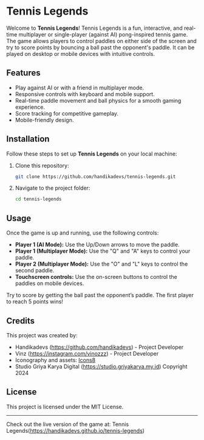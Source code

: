 # Tennis Legends

Welcome to **Tennis Legends**!
Tennis Legends is a fun, interactive, and real-time multiplayer or single-player (against AI) pong-inspired tennis game. The game allows players to control paddles on either side of the screen and try to score points by bouncing a ball past the opponent's paddle. It can be played on desktop or mobile devices with intuitive controls.

## Features

- Play against AI or with a friend in multiplayer mode.
- Responsive controls with keyboard and mobile support.
- Real-time paddle movement and ball physics for a smooth gaming experience.
- Score tracking for competitive gameplay.
- Mobile-friendly design.

## Installation

Follow these steps to set up **Tennis Legends** on your local machine:

1. Clone this repository:
    ```bash
    git clone https://github.com/handikadevs/tennis-legends.git
    ```
2. Navigate to the project folder:
    ```bash
    cd tennis-legends
    ```

## Usage

Once the game is up and running, use the following controls:

- **Player 1 (AI Mode):** Use the Up/Down arrows to move the paddle.
- **Player 1 (Multiplayer Mode):** Use the "Q" and "A" keys to control your paddle.
- **Player 2 (Multiplayer Mode):** Use the "O" and "L" keys to control the second paddle.
- **Touchscreen controls:** Use the on-screen buttons to control the paddles on mobile devices.

Try to score by getting the ball past the opponent’s paddle. The first player to reach 5 points wins!

## Credits

This project was created by:

- Handikadevs (https://github.com/handikadevs) - Project Developer
- Vinz (https://instagram.com/vinozzz) - Project Developer
- Iconography and assets: [Icons8](https://icons8.com)
- Studio Griya Karya Digital (https://studio.griyakarya.my.id) Copyright 2024
## License

This project is licensed under the MIT License.

---

Check out the live version of the game at: Tennis Legends(https://handikadevs.github.io/tennis-legends)

